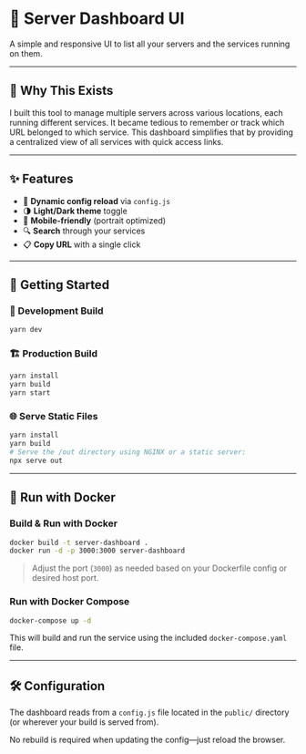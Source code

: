 # 🧭 Server Dashboard UI

A simple and responsive UI to list all your servers and the services running on them.

---

## 📌 Why This Exists

I built this tool to manage multiple servers across various locations, each running different services. It became tedious to remember or track which URL belonged to which service. This dashboard simplifies that by providing a centralized view of all services with quick access links.

---

## ✨ Features

- 🔄 **Dynamic config reload** via `config.js`
- 🌗 **Light/Dark theme** toggle
- 📱 **Mobile-friendly** (portrait optimized)
- 🔍 **Search** through your services
- 📋 **Copy URL** with a single click

---

## 🚀 Getting Started

### 🔧 Development Build

```bash
yarn dev
```

### 🏗️ Production Build

```bash
yarn install
yarn build
yarn start
```

### 🌐 Serve Static Files

```bash
yarn install
yarn build
# Serve the /out directory using NGINX or a static server:
npx serve out
```

---

## 🐳 Run with Docker

### Build & Run with Docker

```bash
docker build -t server-dashboard .
docker run -d -p 3000:3000 server-dashboard
```

> Adjust the port (`3000`) as needed based on your Dockerfile config or desired host port.

### Run with Docker Compose

```bash
docker-compose up -d
```

This will build and run the service using the included `docker-compose.yaml` file.

---

## 🛠️ Configuration

The dashboard reads from a `config.js` file located in the `public/` directory (or wherever your build is served from).

No rebuild is required when updating the config—just reload the browser.
